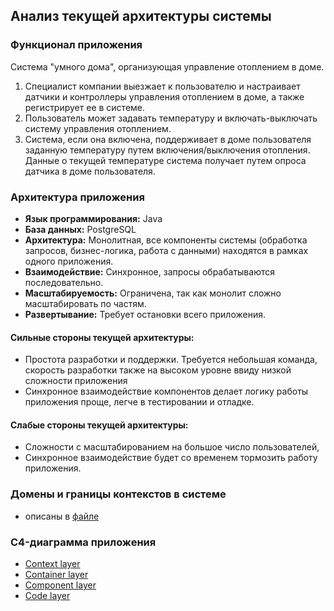 ## Анализ текущей архитектуры системы

### Функционал приложения
Система "умного дома", организующая управление отоплением в доме. 
1) Специалист компании выезжает к пользователю и 
настраивает датчики и контроллеры управления отоплением в доме, а также регистрирует ее в системе. 
2) Пользователь может задавать температуру и включать-выключать систему управления отоплением.
3) Система, если она включена, поддерживает в доме пользователя заданную температуру путем включения/выключения 
отопления. Данные о текущей температуре система получает путем опроса датчика в доме пользователя.

### Архитектура приложения
- **Язык программирования:** Java
- **База данных:** PostgreSQL
- **Архитектура:** Монолитная, все компоненты системы (обработка запросов, бизнес-логика, работа с данными) находятся в рамках одного приложения.
- **Взаимодействие:** Синхронное, запросы обрабатываются последовательно.
- **Масштабируемость:** Ограничена, так как монолит сложно масштабировать по частям.
- **Развертывание:** Требует остановки всего приложения.

 #### Сильные стороны текущей архитектуры:
- Простота разработки и поддержки. Требуется небольшая команда, скорость разработки также на высоком уровне ввиду
низкой сложности приложения
- Синхронное взаимодействие компонентов делает логику работы приложения проще, легче в тестировании и отладке.

#### Слабые стороны текущей архитектуры:
- Сложности с масштабированием на большое число пользователей, 
- Синхронное взаимодействие будет со временем тормозить
работу приложения.

### Домены и границы контекстов в системе
- описаны в [файле](System_DDD.puml)

### C4-диаграмма приложения
- [Context layer](Context.puml)
- [Container layer](Container.puml) 
- [Component layer](Component.puml)
- [Code layer](Code.puml)




